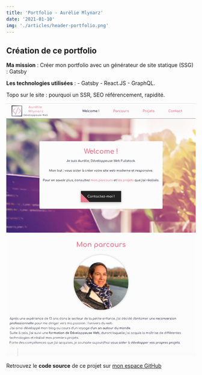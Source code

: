 ```yaml
---
title: 'Portfolio - Aurélie Mlynarz'
date: '2021-01-10'
img: './articles/header-portfolio.png'
---
```

## Création de ce portfolio

**Ma mission** : Créer mon portfolio avec un générateur de site statique (SSG) : Gatsby

**Les technologies utilisées** : 
    - Gatsby
    - React.JS 
    - GraphQL.

Topo sur le site : pourquoi un SSR, SEO référencement, rapidité.

![Portfolio](./img-portfolio/accueil-portfolio.png)

Retrouvez le **code source** de ce projet sur [mon espace GitHub](https://github.com/Lilimly/portfolio "Code source de mon portfolio")